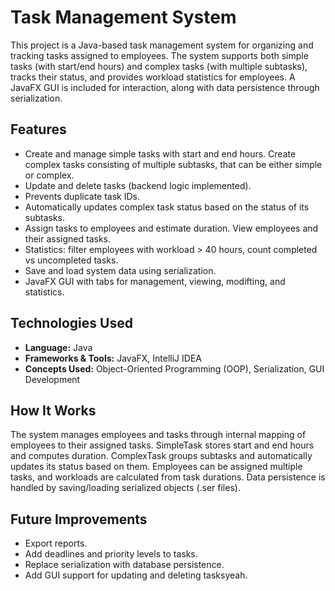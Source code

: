 # Task Management System

This project is a Java-based task management system for organizing and tracking tasks assigned to employees. The system supports both simple tasks (with start/end hours) and complex tasks (with multiple subtasks), tracks their status, and provides workload statistics for employees. A JavaFX GUI is included for interaction, along with data persistence through serialization.

## Features

- Create and manage simple tasks with start and end hours. Create complex tasks consisting of multiple subtasks, that can be either simple or complex.
- Update and delete tasks (backend logic implemented).
- Prevents duplicate task IDs.
- Automatically updates complex task status based on the status of its subtasks.
- Assign tasks to employees and estimate duration. View employees and their assigned tasks.
- Statistics: filter employees with workload > 40 hours, count completed vs uncompleted tasks.
- Save and load system data using serialization.
- JavaFX GUI with tabs for management, viewing, modifting, and statistics.

## Technologies Used
- **Language:** Java
- **Frameworks & Tools:** JavaFX, IntelliJ IDEA
- **Concepts Used:** Object-Oriented Programming (OOP), Serialization, GUI Development

## How It Works
The system manages employees and tasks through internal mapping of employees to their assigned tasks. SimpleTask stores start and end hours and computes duration. ComplexTask groups subtasks and automatically updates its status based on them. Employees can be assigned multiple tasks, and workloads are calculated from task durations. Data persistence is handled by saving/loading serialized objects (.ser files).

## Future Improvements
- Export reports.
- Add deadlines and priority levels to tasks.
- Replace serialization with database persistence.
- Add GUI support for updating and deleting tasksyeah.
